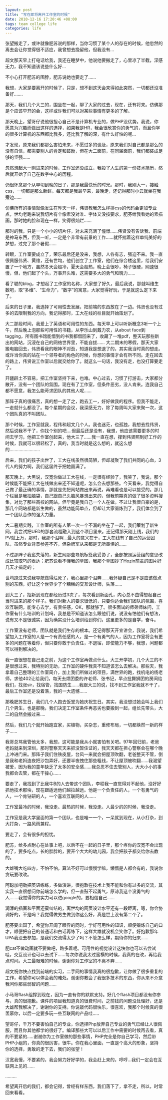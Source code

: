 ```yaml
---
layout: post
title: "写在即将离开工作室的时候"
date: 2010-12-16 17:20:46 +08:00
tags: team college life
categories: life
---
```


张望搬走了，或许就像肥苏说的那样，当你习惯了某个人的存在的时候，他忽然的离去会让你觉得很不适应，我曾想去挽留他，但我没有…

超文那天早上打电话给我，我还在睡梦中，他说他要搬走了，心里凉了半截，深感无力，我不知道该说些什么好…

不小心打开肥苏的围脖，肥苏说她也要走了……

我想，大家是要离开的时候了，只是，想不到这天会来得如此突然，一切都还没准备好…….

那天，我们几个大三的，围坐在一起，聊了大家的过去，现在，还有将来。仿佛那是个应该早开的会，这样或许我们可以对某些事情有更多的了解。

那天晚上，望哥仔说他很担心自己不是计算机专业的，做PHP没优势。我说，你愿意为兴趣而做出这样的选择，如果我是HR，我会很欣赏你的勇气的，而且你学的很多计算机的东西都比我多，还比我了解的深，有什么好怕的呢…

才发现，原来我们都那么害怕未来，不愿过多的谈及，原来我们对自己都是那么的没有自信，都需要别人的肯定和鼓励，但在大二面前，在同届面前，我们都装成足够的坚强……<!--more-->

忽然想起大一刚进来的时候，工作室还没成立，我投了人生的第一份技术简历，然后就开始了自己在数字中心的历程。

仍很怀念那个从早切到晚的日子，那是我最快乐的时光。那时，我刚大一，接触css，一切都是那么新鲜。每天都是我最早来，最晚走，还记得那时小云就坐在我旁边……

仿佛所有的事情就像发生在昨天一样，伟贤教我怎么样排css的代码会更加专业点，世均老跑来说我切片有个像素没对准、字体又没按要求，肥芬给我看她的素描画，那时她的脸和现在一样，笑得很灿烂……

那时的我，只是一个小小的切片仔，对未来充满了憧憬……伟贤没有告诉我，前端是神马东西，但我一听，一定是个非常有前景的工作……就怀揣着这样单纯美好的梦想，过完了那个暑假……

转眼，工作室要成立了，荣乐最后还是没来，我想，人各有志，强迫不来。我一直很佩服伟贤、黄维，还有世均，他们创立了工作室，他们在综合楼这里，给我们安置了一个地方，虽然冬天会超冷，夏天会超热，晚上会很吵，椅子很硬，网速很慢，但，他们起了个头，万事开头难，这需要多大的勇气和魄力……

看了聪的blog，才想起了工作室的名称，大家想了好久，最后我说，那就叫维生数吧，取“多维”、“生命力”，“数字”的寓意，大家觉得好玩，于是就这么定下来了。

后来的日子里，我选择了可用性去发展，把前端的东西放在了一边。伟贤也没有过多的去限制我的方向，我记得那时，工大在线的栏目就开始策划了。

大二那段时间，我爱上了英语和可用性的东西。每天早上可以听新概念3听一个上午，然后晚上泡那些可用性的书籍，从李乐山到戴力农，从about face到tagging，所有图书馆能借到的书我都借回来了，收藏了一堆pdf，整天玩那些新出的网站，沉浸在自己的网络世界里，不能自拔……
大二期末的寒假，那天大家搬电脑回去，伟贤看我的眼神不对劲，知道我是想退了的，其实我当时真的想走。或许当你真的站在一个领导者的角色的时候，你想的事情才会有所不同。走在回去的路上，伟贤说工作室以后就交给你了。就这么一句话，我没有走，也没打算要走了。

开疆辟土不容易，把工作室坚持下来，也难。中心过去，习惯了打游击，大家都分散开，没有一个团队的氛围。现在有了工作室，但条件恶劣，没人肯来。连我自己都不愿意，我怎么能苛求团队的其他人呢……

那阵子真的很痛苦，真的想一走了之，跑去工一，好好做我的程序。但我不能走，一走就什么都没了。每个星期的会议，我深感无力，除了每周叫大家来聚一次，这个团队真的不叫团队。

那个时候，工作室就我，程伟和超文几个人。我也迷茫，也孤独，我想去找伟贤，然后说我不干了，你找个别的吧….但最后还是没有，我想，他应该需要更多的时间去学习，他把工作室创起来，他大三了……我一直在想，撑到伟贤照到好工作的时候，我就可以很轻松了，真的，我当时就是这么想的，就这么想的……………………

后来，我们的孩子出世了，工大在线虽然很简陋，但却凝聚了我们共同的心血，3代人的努力啊，我们这届终于把她圆满了。

那天晚上，大黑说，汉宽你做过工大在线，一定很有经验了，我笑了，我说，那个时候能不能把工大在线做出来还不知道呢，怎么会去想那些。今天看来，我觉得自己做了最正确的事情，那就是先把网站做出来再说，再难看也是可以接受的。那几个栏目是我拍脑袋，自己跟自己头脑风暴想出来的，但我前期真的做了很多资料搜集，对比了那些高校的网站，但毕竟是我自己一个人在做。不过让我很自豪的是，那几个网站都是新生做的，虽然功能简单点，但却让大家锻炼到了，我们体会到了一个团队合作的强大力量。

大二暑期实践，工作室的所有人第一次一个不漏的坐在了一起，我们策划了新生网，我尝试把UED的那套流程融入到这个项目里来。还记得那天刚上线，我们的PV就上万，那时，我那个泪啊…最大的意义在于，工大在线有了自己的运营团队，虽然专业背景参差不齐，但杂牌军从来都是无所畏惧的……

不过那阵子我蛮失落的，新生网那些导航标签我妥协了，全部按照运营组的意思改成比较取巧的表达；肥苏说看不懂我的草图，我那个草图抄了Hozin前辈的图片好几天才搞定的；

世均跑过来说我导航做得烂死了，我心里那个泪奔……我怀疑自己是不是应该做点别的东西，好让这个世界少了个糟糕的交互设计师，失落……

到大三了，招新到现在都经历过3次了，每次看到新面孔，内心总不由得想起自己当时进来的那个样子。我们对新人的要求很低的，只要你适合我们团队的氛围，喜欢互联网，能专心去学，有责任感，OK，那就够了。很多面试的师弟师妹问，工作室有什么培训的计划吗，我总是不知道该怎么跟他们说，说没有怕他们有想法，说有又不是很诚实，因为确实没什么培训给到你们，这里更多的是自学，奋斗。

工作室没有老师，团队就是我们生存的根本。还记得那天开宣讲会，我说，我们希望加入工作室的人是一个有责任感的人，是一个有勇气的人，因为工作室将会有更多的问题在等着你，但只要你敢于负责任，不退宿，即使能力不够，我想，问题都可以得到解决的。

我一直很想在自己走之前，为这个工作室再做点什么。大三开学初，几个大三的不是很想过来，我特别的无助，工作室的硬件我真不知道该怎么去解决。那些天，我拿着自己整理的工作室简介，加上我们所做过的项目，满世界的跑，找机电的杨老师，求他402让给我们，每天去烦团委的许老师、张书记，早点批舞狮团的房间给我们，找张sir，找宿管，找国防生……我跟大三的说，找不到工作室我就不干了，最后工作室还是没着落，我的一大遗憾……

那晚肥苏生日，我们几个人跑去饭堂为她庆祝生日。其实，我没想过她会叫上我们几个男生，也是那晚，我们决定工作室条件再恶劣也要搬到一起，组长先带头，大二的自然会搬过来….

然后，我们几个就开始跑宜家，买植物，买杂志，重修布局，一切都焕然一新的样子…...

我哥总骂我管他太多，我想，这可能是我从小就害怕有关吧。97年回归前，老爸老妈就来到深圳，那时警察天天来抓没暂住证的，我天天都在担心警察会在哪个晚上冲进门来。那阵子我们住铁皮屋，台风一来就会把屋顶吹翻，老爸整天不管，倒是我和老妈连夜把沙包弄好，还要半夜拽住那些粗线，不让屋顶被吹翻……我渴望被爱，因为我的童年缺乏了太多的安全感……我总忍不住去管别人，大大小小的事我都会去管，都在干操心……

要走了，我找到了比我牛B的人去带这个团队，李程我一直觉得对不起他，没好好抓他技术那块，现在跟适远他们越拉越远。他是一个负责任的人，一个有勇气的人，一个肯钻研的人，一个喜欢互联网的人……

工作室最冷的时候，我没走。最热的时候，我没走。人最少的的时候，我没走。

工作室是我大学里面的第一个团队，也是唯一一个，一呆就到现在，从小打杂，到大打杂，一路风雨兼程。

要走了，会有很多的担忧。

肥苏，给多点耐心在处事上吧，以后不在一起的日子里，那个疼你的汉宽不会出现的了，要多吃点，长的胖胖的，要开个大大的幼儿园，我会把孩子都交给你去教的。

大雄嘴大吃四方，不怕不怕。算法不好可以慢慢学嘛，懒惰是人都会有的，我说你贪玩要改改。

阿聪加吧劲把英语练练，多做演讲，很抱歉在技术上我不能和你有过多的交流，其实我一直很想问你前端怎么学的，但一直鼓不起勇气，原谅我这个没勇气的人…….我觉得你的实力可以进google的，要相信自己……

润濠的插画和平面还蛮纠结的，离世均的网页设计水平还有一段距离，嗯，你会协调好的，不是吗？我觉得做男生做到你这么好，真是世上没有第二个了。

肥芬要出国了，希望你开阔了眼界的同时，学好可用性的知识，顺便锻炼自己的口才，顺便把自己的普通话和白话再练下，这样大雄就没机会笑你了。好抱歉那年UPA我没去参加，是我们交流得太少了吗？不管怎么样，期待你的归来……

肥cat不做动画就不要做吧，路多着呢。可用性的视觉设计这块你也可以去尝试哇，交互设计也可以去试下......每次你说我太过蛮横的时候，我真的在改，再给我点时间。大三最艰难的时候，谢谢你对工作室的不离不弃……

超文祝你快点找到前端的实习，二手网的事情我真的很抱歉，让你做了很多重复的工作，希望你可以体会我的难处。谢谢你教会了我很多技术的东西，你从来不介意我问你那些弱智的问题……

小马哥flash组撑到现在，因为一直有你的默默支持。好几个flash项目都没有你参与，真的很抱歉。课件的项目我知道真的很费时间，之前钱的问题没处理好，还是大雄帮我解决了，谢谢你的支持。你说敲代码很快乐，很喜欢，我那个时候真的很羡慕你，以后一定要多玩一些互联网的产品哇…..

望哥仔，千万不要害怕自己的专业，你选择Php放弃自己专业的勇气已经让人很佩服，而且你其他都学的很好了。编译那些大可以以后工作中需要的时候再去看，真的不要紧的…..谢谢你为工作室做的那些事情，PHP完全是你自己学习，然后带PHP小组的，你真的很厉害，很牛。你在我心里面，一直是个高大的形象，坚持你的选择，勇敢的走下去，我们的张望！

汉宽我慢，不要紧的，我会努力好好学的，我会赶上来的，哼哼…我们一定会在互联网上见的……

………

希望离开后的我们，都会记得，曾经有样东西，我们落下了，拿不走，所以，时常回来看看。
